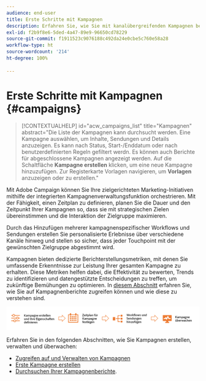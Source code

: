 ```yaml
---
audience: end-user
title: Erste Schritte mit Kampagnen
description: Erfahren Sie, wie Sie mit kanalübergreifenden Kampagnen beginnen
exl-id: f2b9f8e6-5ded-4a47-89e9-96650cd78229
source-git-commit: f1911523c9076188c492da24e0cbe5c760e58a28
workflow-type: ht
source-wordcount: '214'
ht-degree: 100%

---
```


# Erste Schritte mit Kampagnen {#campaigns}

>[!CONTEXTUALHELP]
>id="acw_campaigns_list"
>title="Kampagnen"
>abstract="Die Liste der Kampagnen kann durchsucht werden. Eine Kampagne auswählen, um Inhalte, Sendungen und Details anzuzeigen. Es kann nach Status, Start-/Enddatum oder nach benutzerdefinierten Regeln gefiltert werdn. Es können auch Berichte für abgeschlossene Kampagnen angezeigt werden. Auf die Schaltfläche **Kampagne erstellen** klicken, um eine neue Kampagne hinzuzufügen. Zur Registerkarte Vorlagen navigieren, um **Vorlagen** anzuzeigen oder zu erstellen."

Mit Adobe Campaign können Sie Ihre zielgerichteten Marketing-Initiativen mithilfe der integrierten Kampagnenverwaltungsfunktion orchestrieren. Mit der Fähigkeit, einen Zeitplan zu definieren, planen Sie die Dauer und den Zeitpunkt Ihrer Kampagnen so, dass sie mit strategischen Zielen übereinstimmen und die Interaktion der Zielgruppe maximieren.

Durch das Hinzufügen mehrerer kampagnenspezifischer Workflows und Sendungen erstellen Sie personalisierte Erlebnisse über verschiedene Kanäle hinweg und stellen so sicher, dass jeder Touchpoint mit der gewünschten Zielgruppe abgestimmt wird.

Kampagnen bieten dedizierte Berichterstellungsmetriken, mit denen Sie umfassende Erkenntnisse zur Leistung Ihrer gesamten Kampagne zu erhalten. Diese Metriken helfen dabei, die Effektivität zu bewerten, Trends zu identifizieren und datengestützte Entscheidungen zu treffen, um zukünftige Bemühungen zu optimieren. In [diesem Abschnitt](../reporting/campaign-reports.md) erfahren Sie, wie Sie auf Kampagnenberichte zugreifen können und wie diese zu verstehen sind.

![Abbildung des Flusses einer Kampagne, einschließlich Workflows und Sendungen](assets/campaign-flow.png)

Erfahren Sie in den folgenden Abschnitten, wie Sie Kampagnen erstellen, verwalten und überwachen:

* [Zugreifen auf und Verwalten von Kampagnen](manage-campaigns.md)
* [Erste Kampagne erstellen](create-campaigns.md)
* [Durchsuchen Ihrer Kampagnenberichte](../reporting/campaign-reports.md).